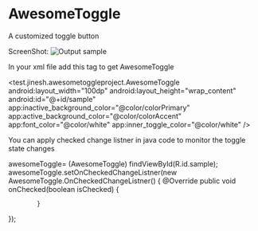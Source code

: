 # AwesomeToggle
A customized toggle button

ScreenShot:
![Output sample](https://github.com/jineshfrancs/AwesomeToggle/blob/master/screens/screen.gif)

In your xml file add this tag to get AwesomeToggle
 
 <test.jinesh.awesometoggleproject.AwesomeToggle
        android:layout_width="100dp"
        android:layout_height="wrap_content"
        android:id="@+id/sample"
        app:inactive_background_color="@color/colorPrimary"
        app:active_background_color="@color/colorAccent"
        app:font_color="@color/white"
        app:inner_toggle_color="@color/white"
        />
        
You can apply checked change listner in java code to monitor the toggle state changes
  
  awesomeToggle= (AwesomeToggle) findViewById(R.id.sample);
  awesomeToggle.setOnCheckedChangeListner(new AwesomeToggle.OnCheckedChangeListner() {
            @Override
            public void onChecked(boolean isChecked) {
                
            }
  });
        
        
        
